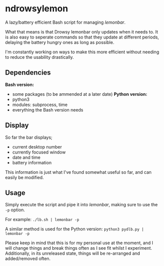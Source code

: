# ndrowsylemon
A lazy/battery efficient Bash script for managing _lemonbar_.

What that means is that Drowsy lemonbar only updates when it needs to. It is also easy to seperate commands so that they update at different periods, delaying the battery hungry ones as long as possible.

I'm constantly working on ways to make this more efficient without needing to reduce the usability drastically.

## Dependencies
**Bash version:**
- some packages (to be ammended at a later date)
**Python version:**
- python3
- modules: subprocess, time
- everything the Bash version needs

## Display
So far the bar displays;
- current desktop number
- currently focused window
- date and time
- battery information

This information is just what I've found somewhat useful so far, and can easily be modified.

## Usage
Simply execute the script and pipe it into _lemonbar_, making sure to use the `-p` option.

For example: `./lb.sh | lemonbar -p`

A similar method is used for the Python version: `python3 pydlb.py | lemonbar -p`

Please keep in mind that this is for my personal use at the moment, and I will change things and break things often as I see fit whilst I experiment. Additionally, in its unreleased state, things will be re-arranged and added/removed often.
